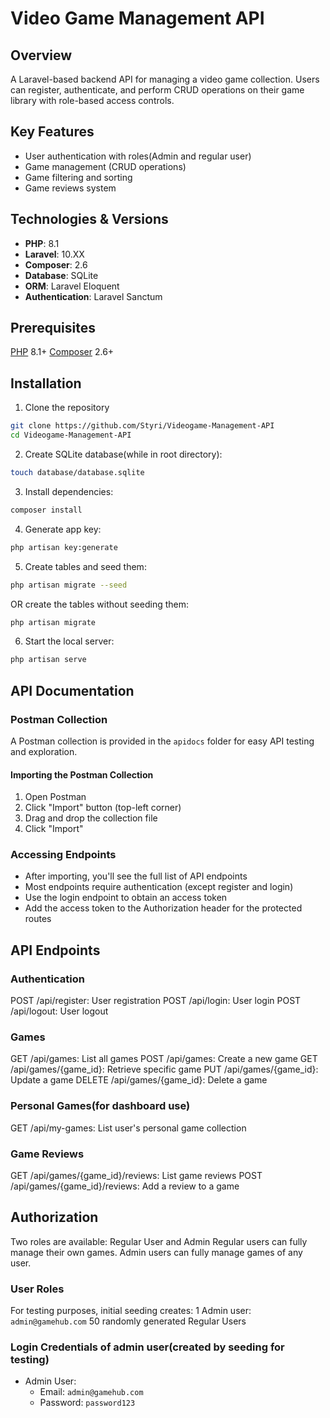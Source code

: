# Video Game Management API

## Overview
A Laravel-based backend API for managing a video game collection. Users can register, authenticate,
and perform CRUD operations on their game library with role-based access controls.

## Key Features
- User authentication with roles(Admin and regular user)
- Game management (CRUD operations)
- Game filtering and sorting
- Game reviews system

## Technologies & Versions
- **PHP**: 8.1
- **Laravel**: 10.XX
- **Composer**: 2.6
- **Database**: SQLite
- **ORM**: Laravel Eloquent
- **Authentication**: Laravel Sanctum

## Prerequisites

[PHP](https://www.php.net/manual/en/install.php) 8.1+
[Composer](https://getcomposer.org/doc/00-intro.md#installation-linux-unix-macos) 2.6+

## Installation
1. Clone the repository
```bash
git clone https://github.com/Styri/Videogame-Management-API
cd Videogame-Management-API
```

2.  Create SQLite database(while in root directory):
```bash
touch database/database.sqlite
```

3. Install dependencies:
```bash
composer install
```

4. Generate app key:
```bash
php artisan key:generate
```

5. Create tables and seed them:
```bash
php artisan migrate --seed
```
   OR create the tables without seeding them:
```bash
php artisan migrate
```

6. Start the local server:
```bash
php artisan serve
```

## API Documentation

### Postman Collection
A Postman collection is provided in the `apidocs` folder for easy API testing and exploration.

#### Importing the Postman Collection
1. Open Postman
2. Click "Import" button (top-left corner)
3. Drag and drop the collection file
4. Click "Import"

### Accessing Endpoints
- After importing, you'll see the full list of API endpoints
- Most endpoints require authentication (except register and login)
- Use the login endpoint to obtain an access token
- Add the access token to the Authorization header for the protected routes

## API Endpoints 
### Authentication 

POST /api/register: User registration
POST /api/login: User login
POST /api/logout: User logout

### Games 

GET /api/games: List all games
POST /api/games: Create a new game
GET /api/games/{game_id}: Retrieve specific game
PUT /api/games/{game_id}: Update a game
DELETE /api/games/{game_id}: Delete a game

### Personal Games(for dashboard use) 

GET /api/my-games: List user's personal game collection

### Game Reviews 

GET /api/games/{game_id}/reviews: List game reviews
POST /api/games/{game_id}/reviews: Add a review to a game

## Authorization 
Two roles are available: Regular User and Admin
 Regular users can fully manage their own games.
 Admin users can fully manage games of any user.

### User Roles

For testing purposes, initial seeding creates:
    1 Admin user: `admin@gamehub.com`
    50 randomly generated Regular Users

### Login Credentials of admin user(created by seeding for testing)
- Admin User:
  - Email: `admin@gamehub.com`
  - Password: `password123`
    
